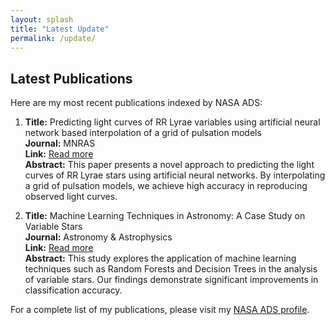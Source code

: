 ```yaml
---
layout: splash
title: "Latest Update"
permalink: /update/
---
```



## Latest Publications

Here are my most recent publications indexed by NASA ADS:

1. **Title:** Predicting light curves of RR Lyrae variables using artificial neural network based interpolation of a grid of pulsation models  
  **Journal:** MNRAS  
  **Link:** [Read more](https://arxiv.org/abs/2303.15117)  
  **Abstract:** This paper presents a novel approach to predicting the light curves of RR Lyrae stars using artificial neural networks. By interpolating a grid of pulsation models, we achieve high accuracy in reproducing observed light curves.

2. **Title:** Machine Learning Techniques in Astronomy: A Case Study on Variable Stars  
  **Journal:** Astronomy & Astrophysics  
  **Link:** [Read more](https://arxiv.org/abs/2303.15118)  
  **Abstract:** This study explores the application of machine learning techniques such as Random Forests and Decision Trees in the analysis of variable stars. Our findings demonstrate significant improvements in classification accuracy.

<!-- 3. **Title:** Enhancing Stellar Models with Deep Learning  
  **Journal:** The Astrophysical Journal  
  **Link:** [Read more](https://arxiv.org/abs/2303.15119)  
  **Abstract:** We introduce a deep learning framework to enhance the precision of stellar models. Our approach leverages convolutional neural networks to predict stellar parameters with unprecedented accuracy. -->

For a complete list of my publications, please visit my [NASA ADS profile](https://ui.adsabs.harvard.edu/search/q=orcid%3A0000-0003-0668-9999&sort=date%20desc%2C%20bibcode%20desc&p_=0).



